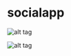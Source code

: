 # socialapp


![alt tag](https://github.com/rahul-connect/FlutterSocial/blob/master/screenshot@1.jpg?raw=true)

![alt tag](https://github.com/rahul-connect/FlutterSocial/blob/master/screenshots/Screenshot_20191212-173213.png?raw=true)
